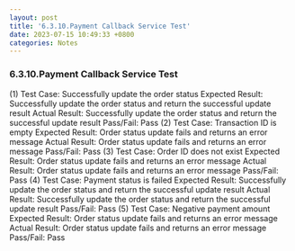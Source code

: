 ```yaml
---
layout: post
title: '6.3.10.Payment Callback Service Test'
date: 2023-07-15 10:49:33 +0800
categories: Notes
---
```


### 6.3.10.Payment Callback Service Test

(1) Test Case: Successfully update the order status
Expected Result: Successfully update the order status and return the successful update result
Actual Result: Successfully update the order status and return the successful update result
Pass/Fail: Pass
(2) Test Case: Transaction ID is empty
Expected Result: Order status update fails and returns an error message
Actual Result: Order status update fails and returns an error message
Pass/Fail: Pass
(3) Test Case: Order ID does not exist
Expected Result: Order status update fails and returns an error message
Actual Result: Order status update fails and returns an error message
Pass/Fail: Pass
(4) Test Case: Payment status is failed
Expected Result: Successfully update the order status and return the successful update result
Actual Result: Successfully update the order status and return the successful update result
Pass/Fail: Pass
(5) Test Case: Negative payment amount
Expected Result: Order status update fails and returns an error message
Actual Result: Order status update fails and returns an error message
Pass/Fail: Pass
